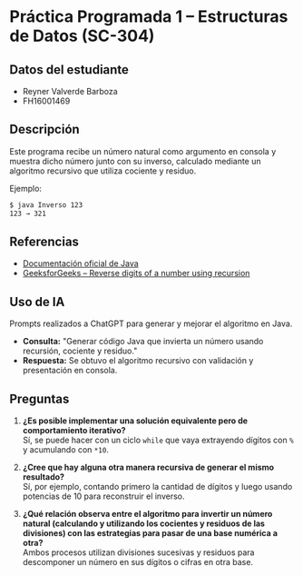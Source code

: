 # Práctica Programada 1 – Estructuras de Datos (SC-304)

## Datos del estudiante
- Reyner Valverde Barboza
- FH16001469

## Descripción
Este programa recibe un número natural como argumento en consola y muestra dicho número junto con su inverso, calculado mediante un algoritmo recursivo que utiliza cociente y residuo.

Ejemplo:
```bash
$ java Inverso 123
123 → 321
```
## Referencias
- [Documentación oficial de Java](https://docs.oracle.com/en/java/javase/21/)
- [GeeksforGeeks – Reverse digits of a number using recursion](https://www.geeksforgeeks.org/reverse-digits-of-a-number-using-recursion/)

## Uso de IA
Prompts realizados a ChatGPT para generar y mejorar el algoritmo en Java.

- **Consulta:** "Generar código Java que invierta un número usando recursión, cociente y residuo."  
- **Respuesta:** Se obtuvo el algoritmo recursivo con validación y presentación en consola.  

## Preguntas
1. **¿Es posible implementar una solución equivalente pero de comportamiento iterativo?**  
   Sí, se puede hacer con un ciclo `while` que vaya extrayendo dígitos con `%` y acumulando con `*10`.  

2. **¿Cree que hay alguna otra manera recursiva de generar el mismo resultado?**  
   Sí, por ejemplo, contando primero la cantidad de dígitos y luego usando potencias de 10 para reconstruir el inverso.  

3. **¿Qué relación observa entre el algoritmo para invertir un número natural (calculando y utilizando los cocientes y residuos de las divisiones) con las estrategias para pasar de una base numérica a otra?**  
   Ambos procesos utilizan divisiones sucesivas y residuos para descomponer un número en sus dígitos o cifras en otra base.  

